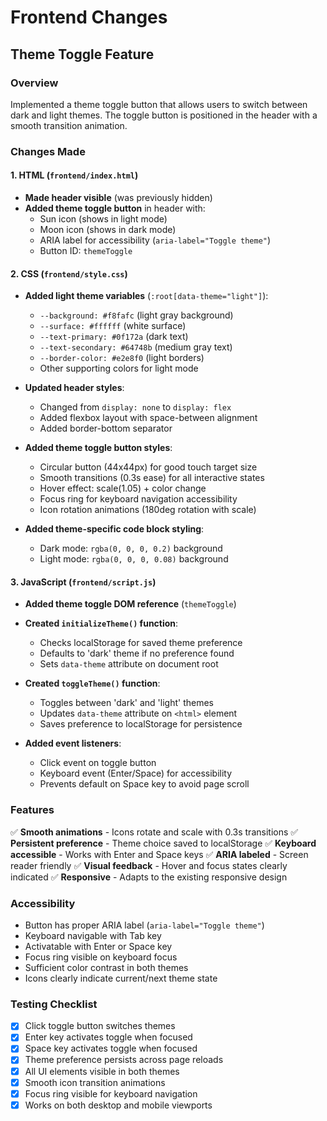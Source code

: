 # Frontend Changes

## Theme Toggle Feature

### Overview
Implemented a theme toggle button that allows users to switch between dark and light themes. The toggle button is positioned in the header with a smooth transition animation.

### Changes Made

#### 1. HTML (`frontend/index.html`)
- **Made header visible** (was previously hidden)
- **Added theme toggle button** in header with:
  - Sun icon (shows in light mode)
  - Moon icon (shows in dark mode)
  - ARIA label for accessibility (`aria-label="Toggle theme"`)
  - Button ID: `themeToggle`

#### 2. CSS (`frontend/style.css`)
- **Added light theme variables** (`:root[data-theme="light"]`):
  - `--background: #f8fafc` (light gray background)
  - `--surface: #ffffff` (white surface)
  - `--text-primary: #0f172a` (dark text)
  - `--text-secondary: #64748b` (medium gray text)
  - `--border-color: #e2e8f0` (light borders)
  - Other supporting colors for light mode

- **Updated header styles**:
  - Changed from `display: none` to `display: flex`
  - Added flexbox layout with space-between alignment
  - Added border-bottom separator

- **Added theme toggle button styles**:
  - Circular button (44x44px) for good touch target size
  - Smooth transitions (0.3s ease) for all interactive states
  - Hover effect: scale(1.05) + color change
  - Focus ring for keyboard navigation accessibility
  - Icon rotation animations (180deg rotation with scale)

- **Added theme-specific code block styling**:
  - Dark mode: `rgba(0, 0, 0, 0.2)` background
  - Light mode: `rgba(0, 0, 0, 0.08)` background

#### 3. JavaScript (`frontend/script.js`)
- **Added theme toggle DOM reference** (`themeToggle`)
- **Created `initializeTheme()` function**:
  - Checks localStorage for saved theme preference
  - Defaults to 'dark' theme if no preference found
  - Sets `data-theme` attribute on document root

- **Created `toggleTheme()` function**:
  - Toggles between 'dark' and 'light' themes
  - Updates `data-theme` attribute on `<html>` element
  - Saves preference to localStorage for persistence

- **Added event listeners**:
  - Click event on toggle button
  - Keyboard event (Enter/Space) for accessibility
  - Prevents default on Space key to avoid page scroll

### Features
✅ **Smooth animations** - Icons rotate and scale with 0.3s transitions
✅ **Persistent preference** - Theme choice saved to localStorage
✅ **Keyboard accessible** - Works with Enter and Space keys
✅ **ARIA labeled** - Screen reader friendly
✅ **Visual feedback** - Hover and focus states clearly indicated
✅ **Responsive** - Adapts to the existing responsive design

### Accessibility
- Button has proper ARIA label (`aria-label="Toggle theme"`)
- Keyboard navigable with Tab key
- Activatable with Enter or Space key
- Focus ring visible on keyboard focus
- Sufficient color contrast in both themes
- Icons clearly indicate current/next theme state

### Testing Checklist
- [x] Click toggle button switches themes
- [x] Enter key activates toggle when focused
- [x] Space key activates toggle when focused
- [x] Theme preference persists across page reloads
- [x] All UI elements visible in both themes
- [x] Smooth icon transition animations
- [x] Focus ring visible for keyboard navigation
- [x] Works on both desktop and mobile viewports
